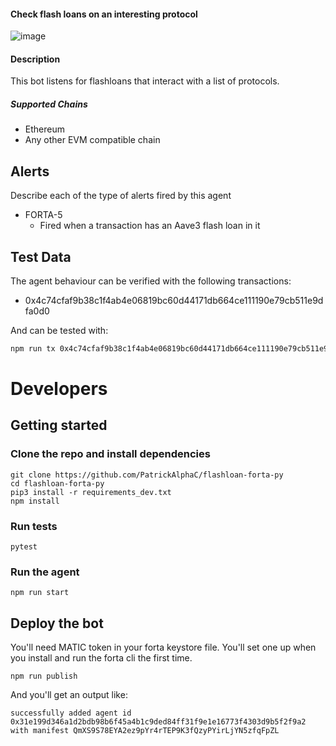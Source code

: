 #### Check flash loans on an interesting protocol
![image](https://github.com/ThomasHeim11/flashloan-alerts-bot/assets/106417552/90225bb2-1ff8-4818-b420-d98f3394d5eb)


#### Description
This bot listens for flashloans that interact with a list of protocols. 

##### Supported Chains

- Ethereum
- Any other EVM compatible chain

## Alerts

Describe each of the type of alerts fired by this agent

- FORTA-5
  - Fired when a transaction has an Aave3 flash loan in it

## Test Data

The agent behaviour can be verified with the following transactions:

- 0x4c74cfaf9b38c1f4ab4e06819bc60d44171db664ce111190e79cb511e9dfa0d0

And can be tested with: 

```bash
npm run tx 0x4c74cfaf9b38c1f4ab4e06819bc60d44171db664ce111190e79cb511e9dfa0d0
```

# Developers

## Getting started

### Clone the repo and install dependencies

```
git clone https://github.com/PatrickAlphaC/flashloan-forta-py
cd flashloan-forta-py
pip3 install -r requirements_dev.txt
npm install
```

### Run tests

```
pytest
```

### Run the agent

```
npm run start
```

## Deploy the bot

You'll need MATIC token in your forta keystore file. You'll set one up when you install and run the forta cli the first time. 

```
npm run publish
```

And you'll get an output like: 
```
successfully added agent id 0x31e199d346a1d2bdb98b6f45a4b1c9ded84ff31f9e1e16773f4303d9b5f2f9a2 with manifest QmXS9S78EYA2ez9pYr4rTEP9K3fQzyPYirLjYN5zfqFpZL
```
